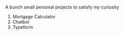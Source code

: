 A bunch small personal projects to satisfy my curiosity

1. Mortgage Calculator
2. Chatbot
3. Typeform

